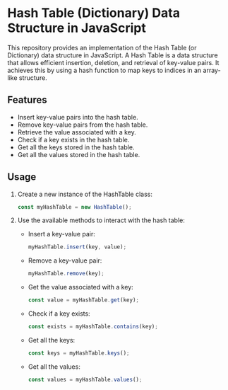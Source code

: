 # Hash Table (Dictionary) Data Structure in JavaScript

This repository provides an implementation of the Hash Table (or Dictionary) data structure in JavaScript. A Hash Table is a data structure that allows efficient insertion, deletion, and retrieval of key-value pairs. It achieves this by using a hash function to map keys to indices in an array-like structure.

## Features

- Insert key-value pairs into the hash table.
- Remove key-value pairs from the hash table.
- Retrieve the value associated with a key.
- Check if a key exists in the hash table.
- Get all the keys stored in the hash table.
- Get all the values stored in the hash table.

## Usage

1. Create a new instance of the HashTable class:

   ```javascript
   const myHashTable = new HashTable();
   ```

2. Use the available methods to interact with the hash table:

   - Insert a key-value pair:
     ```javascript
     myHashTable.insert(key, value);
     ```

   - Remove a key-value pair:
     ```javascript
     myHashTable.remove(key);
     ```

   - Get the value associated with a key:
     ```javascript
     const value = myHashTable.get(key);
     ```

   - Check if a key exists:
     ```javascript
     const exists = myHashTable.contains(key);
     ```

   - Get all the keys:
     ```javascript
     const keys = myHashTable.keys();
     ```

   - Get all the values:
     ```javascript
     const values = myHashTable.values();
     ```
